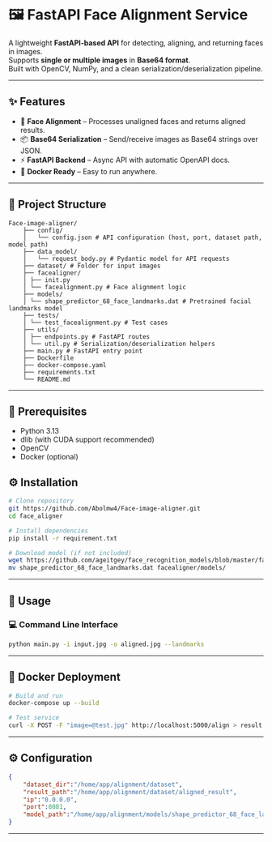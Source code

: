 # 🖼️ FastAPI Face Alignment Service

A lightweight **FastAPI-based API** for detecting, aligning, and returning faces in images.  
Supports **single or multiple images** in **Base64 format**.  
Built with OpenCV, NumPy, and a clean serialization/deserialization pipeline.

---

## ✨ Features
- 📸 **Face Alignment** – Processes unaligned faces and returns aligned results.
- 📦 **Base64 Serialization** – Send/receive images as Base64 strings over JSON.
- ⚡ **FastAPI Backend** – Async API with automatic OpenAPI docs.
- 🐳 **Docker Ready** – Easy to run anywhere.

---

## 📂 Project Structure
````
Face-image-aligner/
    ├── config/
    │   └── config.json # API configuration (host, port, dataset path, model path)
    ├── data_model/
    │   └── request_body.py # Pydantic model for API requests
    ├── dataset/ # Folder for input images
    ├── facealigner/
    │ ├── init.py
    │ └── facealignment.py # Face alignment logic
    ├── models/
    │ └── shape_predictor_68_face_landmarks.dat # Pretrained facial landmarks model
    ├── tests/
    │ └── test_facealignment.py # Test cases
    ├── utils/
    │ ├── endpoints.py # FastAPI routes
    │ └── util.py # Serialization/deserialization helpers
    ├── main.py # FastAPI entry point
    ├── Dockerfile
    ├── docker-compose.yaml
    ├── requirements.txt
    └── README.md
````
---

## 🧰 Prerequisites
- Python 3.13
- dlib (with CUDA support recommended)
- OpenCV
- Docker (optional)

## ⚙️ Installation
```bash
# Clone repository
git https://github.com/Abolmw4/Face-image-aligner.git
cd face_aligner

# Install dependencies
pip install -r requirement.txt

# Download model (if not included)
wget https://github.com/ageitgey/face_recognition_models/blob/master/face_recognition_models/models/shape_predictor_68_face_landmarks.dat
mv shape_predictor_68_face_landmarks.dat facealigner/models/
```
----
## 🚀 Usage

### 💻 Command Line Interface
```bash
python main.py -i input.jpg -o aligned.jpg --landmarks
```

---

## 🐳 Docker Deployment
```bash
# Build and run
docker-compose up --build

# Test service
curl -X POST -F "image=@test.jpg" http://localhost:5000/align > result.jpg
```
---



## ⚙️ Configuration

```json
{
    "dataset_dir":"/home/app/alignment/dataset",
    "result_path":"/home/app/alignment/dataset/aligned_result",
    "ip":"0.0.0.0",
    "port":8081,
    "model_path":"/home/app/alignment/models/shape_predictor_68_face_landmarks.dat"
}
```

---
